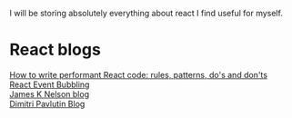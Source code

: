 I will be storing absolutely everything about react I find useful for myself.
# React blogs
<a href="https://www.developerway.com/posts/how-to-write-performant-react-code" >How to write performant React code: rules, patterns, do's and don'ts</a>
<br/>
<a href="https://www.robinwieruch.de/react-event-bubbling-capturing/">React Event Bubbling</a>
<br/>
<a href="http://jamesknelson.com/author/jamesknelson/">James K Nelson blog</a>
<br/>
<a href="https://dmitripavlutin.com/">Dimitri Pavlutin Blog</a>
